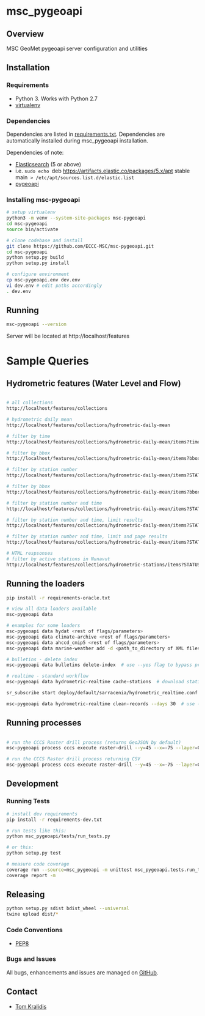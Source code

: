 # msc_pygeoapi

## Overview

MSC GeoMet pygeoapi server configuration and utilities

## Installation

### Requirements
- Python 3.  Works with Python 2.7
- [virtualenv](https://virtualenv.pypa.io/)

### Dependencies
Dependencies are listed in [requirements.txt](requirements.txt). Dependencies
are automatically installed during msc_pygeoapi installation.

Dependencies of note:
- [Elasticsearch](https://elastic.co) (5 or above)
 - i.e. `sudo echo `deb https://artifacts.elastic.co/packages/5.x/apt stable main` > /etc/apt/sources.list.d/elastic.list`
 - [pygeoapi](https://github.com/geopython/pygeoapi)

### Installing msc-pygeoapi
```bash
# setup virtualenv
python3 -m venv --system-site-packages msc-pygeoapi
cd msc-pygeoapi
source bin/activate

# clone codebase and install
git clone https://github.com/ECCC-MSC/msc-pygeoapi.git
cd msc-pygeoapi
python setup.py build
python setup.py install

# configure environment
cp msc-pygeoapi.env dev.env
vi dev.env # edit paths accordingly
. dev.env
```

## Running

```bash
msc-pygeoapi --version
```

Server will be located at http://localhost/features

# Sample Queries

## Hydrometric features (Water Level and Flow)

```bash

# all collections
http://localhost/features/collections

# hydrometric daily mean
http://localhost/features/collections/hydrometric-daily-mean

# filter by time
http://localhost/features/collections/hydrometric-daily-mean/items?time=2011-11-11/2012-11-11

# filter by bbox
http://localhost/features/collections/hydrometric-daily-mean/items?bbox=-80,45,-50,55

# filter by station number
http://localhost/features/collections/hydrometric-daily-mean/items?STATION_NUMBER=02RH066

# filter by bbox
http://localhost/features/collections/hydrometric-daily-mean/items?bbox=-80,40,-50,54

# filter by station number and time
http://localhost/features/collections/hydrometric-daily-mean/items?STATION_NUMBER=02RH066&time=2011-01-01/2012-12-31

# filter by station number and time, limit results
http://localhost/features/collections/hydrometric-daily-mean/items?STATION_NUMBER=02RH066&time=2011-01-01/2012-12-31&limit=100

# filter by station number and time, limit and page results
http://localhost/features/collections/hydrometric-daily-mean/items?STATION_NUMBER=02RH066&time=2011-01-01/2012-12-31&limit=100&startindex=100

# HTML respsonses
# filter by active stations in Nunavut
http://localhost/features/collections/hydrometric-stations/items?STATUS_EN=Active&limit=5000&f=html&PROV_TERR_STATE_LOC=NU
```

## Running the loaders

```bash
pip install -r requirements-oracle.txt

# view all data loaders available
msc-pygeoapi data

# examples for some loaders
msc-pygeoapi data hydat <rest of flags/parameters>
msc-pygeoapi data climate-archive <rest of flags/parameters>
msc-pygeoapi data ahccd_cmip5 <rest of flags/parameters>
msc-pygeoapi data marine-weather add -d <path_to_directory of XML files>

# bulletins - delete index
msc-pygeoapi data bulletins delete-index  # use --yes flag to bypass prompt

# realtime - standard workflow
msc-pygeoapi data hydrometric-realtime cache-stations  # download stations list to $MSC_PYGEOAPI_CACHEDIR location

sr_subscribe start deploy/default/sarracenia/hydrometric_realtime.conf  # begin realtime update process

msc-pygeoapi data hydrometric-realtime clean-records --days 30  # use --yes flag to bypass prompt (usually in crontab)
```

## Running processes
```bash

# run the CCCS Raster drill process (returns GeoJSON by default)
msc-pygeoapi process cccs execute raster-drill --y=45 --x=-75 --layer=CMIP5.SFCWIND.HISTO.WINTER.ABS_PCTL95

# run the CCCS Raster drill process returning CSV
msc-pygeoapi process cccs execute raster-drill --y=45 --x=-75 --layer=CMIP5.SFCWIND.HISTO.WINTER.ABS_PCTL95 --format=CSV
```

## Development

### Running Tests

```bash
# install dev requirements
pip install -r requirements-dev.txt

# run tests like this:
python msc_pygeoapi/tests/run_tests.py

# or this:
python setup.py test

# measure code coverage
coverage run --source=msc_pygeoapi -m unittest msc_pygeoapi.tests.run_tests
coverage report -m
```

## Releasing

```bash
python setup.py sdist bdist_wheel --universal
twine upload dist/*
```

### Code Conventions

* [PEP8](https://www.python.org/dev/peps/pep-0008)

### Bugs and Issues

All bugs, enhancements and issues are managed on [GitHub](https://github.com/ECCC-MSC/msc-pygeoapi/issues).

## Contact

* [Tom Kralidis](https://github.com/tomkralidis)
